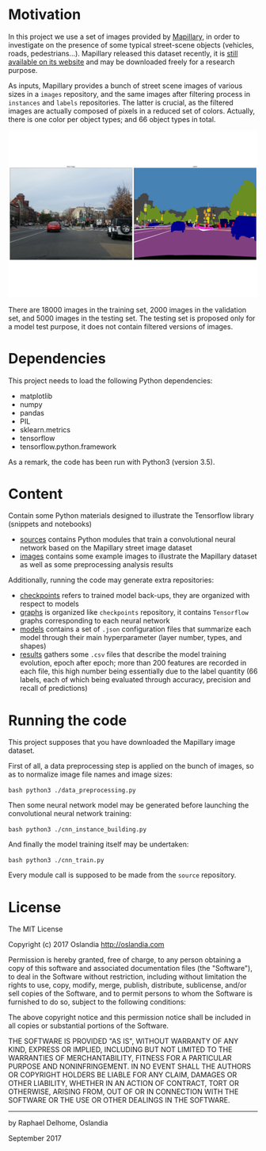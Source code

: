 # Motivation

In this project we use a set of images provided
by [Mapillary](https://www.mapillary.com/), in order to investigate on the
presence of some typical street-scene objects (vehicles, roads,
pedestrians...). Mapillary released this dataset recently, it
is [still available on its website](https://www.mapillary.com/dataset/vistas)
and may be downloaded freely for a research purpose.

As inputs, Mapillary provides a bunch of street scene images of various sizes
in a `images` repository, and the same images after filtering process in
`instances` and `labels` repositories. The latter is crucial, as the filtered
images are actually composed of pixels in a reduced set of colors. Actually,
there is one color per object types; and 66 object types in total.

![Example of image, with its filtered version](./images/MVD_M2kh294N9c72sICO990Uew.png)

There are 18000 images in the training set, 2000 images in the validation set,
and 5000 images in the testing set. The testing set is proposed only for a
model test purpose, it does not contain filtered versions of images.

# Dependencies

This project needs to load the following Python dependencies:

+ matplotlib
+ numpy
+ pandas
+ PIL
+ sklearn.metrics
+ tensorflow
+ tensorflow.python.framework

As a remark, the code has been run with Python3 (version 3.5).

# Content

Contain some Python materials designed to illustrate the Tensorflow library
(snippets and notebooks)

+ [sources](./sources) contains Python modules that train a convolutional
  neural network based on the Mapillary street image dataset
+ [images](./images) contains some example images to illustrate the Mapillary
  dataset as well as some preprocessing analysis results

Additionally, running the code may generate extra repositories:

+ [checkpoints](./checkpoints) refers to trained model back-ups, they are
  organized with respect to models
+ [graphs](./graphs) is organized like `checkpoints` repository, it contains
  `Tensorflow` graphs corresponding to each neural network
+ [models](./models) contains a set of `.json` configuration files that
  summarize each model through their main hyperparameter (layer number, types,
  and shapes)
+ [results](./results) gathers some `.csv` files that describe the model
  training evolution, epoch after epoch; more than 200 features are recorded in
  each file, this high number being essentially due to the label quantity (66
  labels, each of which being evaluated through accuracy, precision and recall
  of predictions)

# Running the code

This project supposes that you have downloaded the Mapillary image dataset.

First of all, a data preprocessing step is applied on the bunch of images, so
as to normalize image file names and image sizes:

```bash python3 ./data_preprocessing.py ```

Then some neural network model may be generated before launching the
convolutional neural network training:

```bash python3 ./cnn_instance_building.py ```

And finally the model training itself may be undertaken:

```bash python3 ./cnn_train.py ```

Every module call is supposed to be made from the `source` repository.

# License

The MIT License

Copyright (c) 2017 Oslandia http://oslandia.com

Permission is hereby granted, free of charge, to any person obtaining a copy of
this software and associated documentation files (the "Software"), to deal in
the Software without restriction, including without limitation the rights to
use, copy, modify, merge, publish, distribute, sublicense, and/or sell copies
of the Software, and to permit persons to whom the Software is furnished to do
so, subject to the following conditions:

The above copyright notice and this permission notice shall be included in all
copies or substantial portions of the Software.

THE SOFTWARE IS PROVIDED "AS IS", WITHOUT WARRANTY OF ANY KIND, EXPRESS OR
IMPLIED, INCLUDING BUT NOT LIMITED TO THE WARRANTIES OF MERCHANTABILITY,
FITNESS FOR A PARTICULAR PURPOSE AND NONINFRINGEMENT. IN NO EVENT SHALL THE
AUTHORS OR COPYRIGHT HOLDERS BE LIABLE FOR ANY CLAIM, DAMAGES OR OTHER
LIABILITY, WHETHER IN AN ACTION OF CONTRACT, TORT OR OTHERWISE, ARISING FROM,
OUT OF OR IN CONNECTION WITH THE SOFTWARE OR THE USE OR OTHER DEALINGS IN THE
SOFTWARE.

___

by Raphael Delhome, Oslandia

September 2017
